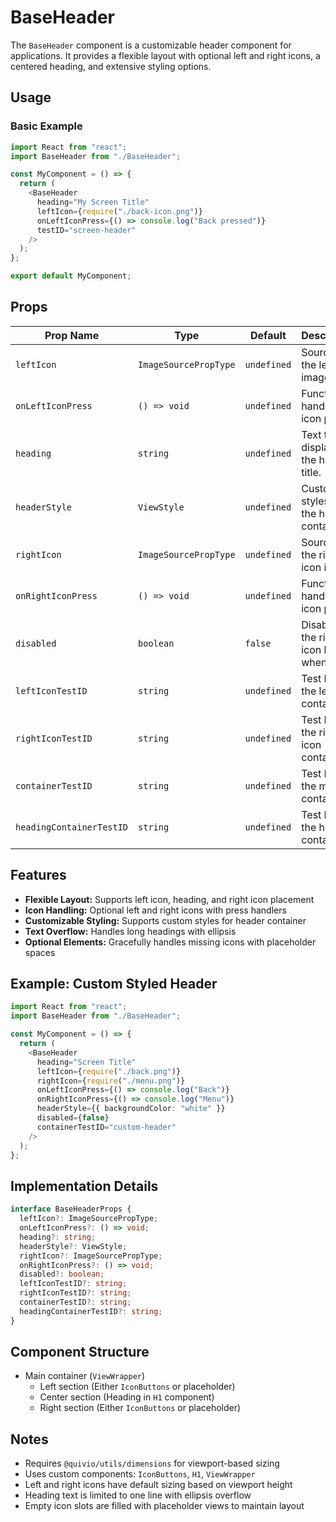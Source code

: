 # BaseHeader

The `BaseHeader` component is a customizable header component for applications. It provides a flexible layout with optional left and right icons, a centered heading, and extensive styling options.

## Usage

### Basic Example

```typescript
import React from "react";
import BaseHeader from "./BaseHeader";

const MyComponent = () => {
  return (
    <BaseHeader
      heading="My Screen Title"
      leftIcon={require("./back-icon.png")}
      onLeftIconPress={() => console.log("Back pressed")}
      testID="screen-header"
    />
  );
};

export default MyComponent;
```

## Props

| Prop Name                | Type                  | Default     | Description                               |
| ------------------------ | --------------------- | ----------- | ----------------------------------------- |
| `leftIcon`               | `ImageSourcePropType` | `undefined` | Source for the left icon image.           |
| `onLeftIconPress`        | `() => void`          | `undefined` | Function to handle left icon press.       |
| `heading`                | `string`              | `undefined` | Text to display as the header title.      |
| `headerStyle`            | `ViewStyle`           | `undefined` | Custom styles for the header container.   |
| `rightIcon`              | `ImageSourcePropType` | `undefined` | Source for the right icon image.          |
| `onRightIconPress`       | `() => void`          | `undefined` | Function to handle right icon press.      |
| `disabled`               | `boolean`             | `false`     | Disables the right icon button when true. |
| `leftIconTestID`         | `string`              | `undefined` | Test ID for the left icon container.      |
| `rightIconTestID`        | `string`              | `undefined` | Test ID for the right icon container.     |
| `containerTestID`        | `string`              | `undefined` | Test ID for the main container.           |
| `headingContainerTestID` | `string`              | `undefined` | Test ID for the heading container.        |

## Features

- **Flexible Layout:** Supports left icon, heading, and right icon placement
- **Icon Handling:** Optional left and right icons with press handlers
- **Customizable Styling:** Supports custom styles for header container
- **Text Overflow:** Handles long headings with ellipsis
- **Optional Elements:** Gracefully handles missing icons with placeholder spaces

## Example: Custom Styled Header

```typescript
import React from "react";
import BaseHeader from "./BaseHeader";

const MyComponent = () => {
  return (
    <BaseHeader
      heading="Screen Title"
      leftIcon={require("./back.png")}
      rightIcon={require("./menu.png")}
      onLeftIconPress={() => console.log("Back")}
      onRightIconPress={() => console.log("Menu")}
      headerStyle={{ backgroundColor: "white" }}
      disabled={false}
      containerTestID="custom-header"
    />
  );
};
```

## Implementation Details

```typescript
interface BaseHeaderProps {
  leftIcon?: ImageSourcePropType;
  onLeftIconPress?: () => void;
  heading?: string;
  headerStyle?: ViewStyle;
  rightIcon?: ImageSourcePropType;
  onRightIconPress?: () => void;
  disabled?: boolean;
  leftIconTestID?: string;
  rightIconTestID?: string;
  containerTestID?: string;
  headingContainerTestID?: string;
}
```

## Component Structure

- Main container (`ViewWrapper`)
  - Left section (Either `IconButtons` or placeholder)
  - Center section (Heading in `H1` component)
  - Right section (Either `IconButtons` or placeholder)

## Notes

- Requires `@quivio/utils/dimensions` for viewport-based sizing
- Uses custom components: `IconButtons`, `H1`, `ViewWrapper`
- Left and right icons have default sizing based on viewport height
- Heading text is limited to one line with ellipsis overflow
- Empty icon slots are filled with placeholder views to maintain layout
